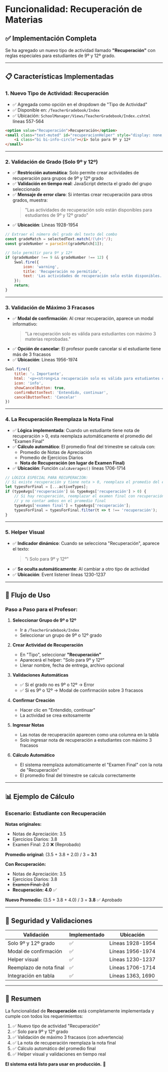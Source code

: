 # Funcionalidad: Recuperación de Materias

## ✅ Implementación Completa

Se ha agregado un nuevo tipo de actividad llamado **"Recuperación"** con reglas especiales para estudiantes de 9º y 12º grado.

---

## 📋 **Características Implementadas**

### **1. Nuevo Tipo de Actividad: Recuperación**
- ✅ Agregada como opción en el dropdown de "Tipo de Actividad"
- ✅ Disponible en: `/TeacherGradebook/Index`
- ✅ Ubicación: `SchoolManager/Views/TeacherGradebook/Index.cshtml` líneas 557-564

```html
<option value="Recuperación">Recuperación</option>
<small class="text-muted" id="recuperacionHelper" style="display: none;">
    <i class="bi bi-info-circle"></i> Solo para 9º y 12º
</small>
```

---

### **2. Validación de Grado (Solo 9º y 12º)**
- ✅ **Restricción automática**: Solo permite crear actividades de recuperación para grupos de 9º y 12º grado
- ✅ **Validación en tiempo real**: JavaScript detecta el grado del grupo seleccionado
- ✅ **Mensaje de error claro**: Si intentas crear recuperación para otros grados, muestra:
  > "Las actividades de recuperación solo están disponibles para estudiantes de 9º y 12º grado"
- ✅ **Ubicación**: Líneas 1928-1954

```javascript
// Extraer el número del grado del texto del combo
const gradeMatch = selectedText.match(/(\d+)°/);
const gradeNumber = parseInt(gradeMatch[1]);

// Solo permitir para 9º y 12º
if (gradeNumber !== 9 && gradeNumber !== 12) {
    Swal.fire({ 
        icon: 'warning', 
        title: 'Recuperación no permitida', 
        text: 'Las actividades de recuperación solo están disponibles...'
    });
    return;
}
```

---

### **3. Validación de Máximo 3 Fracasos**
- ✅ **Modal de confirmación**: Al crear recuperación, aparece un modal informativo:
  > "La recuperación solo es válida para estudiantes con máximo 3 materias reprobadas."
- ✅ **Opción de cancelar**: El profesor puede cancelar si el estudiante tiene más de 3 fracasos
- ✅ **Ubicación**: Líneas 1956-1974

```javascript
Swal.fire({
    title: '⚠️ Importante',
    html: '<p><strong>La recuperación solo es válida para estudiantes con máximo 3 materias reprobadas.</strong></p>',
    icon: 'info',
    showCancelButton: true,
    confirmButtonText: 'Entendido, continuar',
    cancelButtonText: 'Cancelar'
})
```

---

### **4. La Recuperación Reemplaza la Nota Final**
- ✅ **Lógica implementada**: Cuando un estudiante tiene nota de recuperación > 0, esta reemplaza automáticamente el promedio del "Examen Final"
- ✅ **Cálculo automático**: El promedio final del trimestre se calcula con:
  - Promedio de Notas de Apreciación
  - Promedio de Ejercicios Diarios
  - **Nota de Recuperación (en lugar de Examen Final)**
- ✅ **Ubicación**: Función `calcAverages()` líneas 1706-1714

```javascript
// LÓGICA ESPECIAL PARA RECUPERACIÓN:
// Si existe recuperación y tiene nota > 0, reemplaza el promedio del examen final
let typesForFinal = [...activeTypes];
if (typeAvgs['recuperación'] && typeAvgs['recuperación'] > 0) {
    // Si hay recuperación, reemplazar el examen final con recuperación
    // y no contar ambos en el promedio final
    typeAvgs['examen final'] = typeAvgs['recuperación'];
    typesForFinal = typesForFinal.filter(t => t !== 'recuperación');
}
```

---

### **5. Helper Visual**
- ✅ **Indicador dinámico**: Cuando se selecciona "Recuperación", aparece el texto:
  > "ℹ️ Solo para 9º y 12º"
- ✅ **Se oculta automáticamente**: Al cambiar a otro tipo de actividad
- ✅ **Ubicación**: Event listener líneas 1230-1237

---

## 🎯 **Flujo de Uso**

### **Paso a Paso para el Profesor:**

1. **Seleccionar Grupo de 9º o 12º**
   - Ir a `/TeacherGradebook/Index`
   - Seleccionar un grupo de 9º o 12º grado

2. **Crear Actividad de Recuperación**
   - En "Tipo", seleccionar **"Recuperación"**
   - Aparecerá el helper: "Solo para 9º y 12º"
   - Llenar nombre, fecha de entrega, archivo opcional

3. **Validaciones Automáticas**
   - ✅ Si el grado no es 9º o 12º → Error
   - ✅ Si es 9º o 12º → Modal de confirmación sobre 3 fracasos

4. **Confirmar Creación**
   - Hacer clic en "Entendido, continuar"
   - La actividad se crea exitosamente

5. **Ingresar Notas**
   - Las notas de recuperación aparecen como una columna en la tabla
   - Solo ingresar nota de recuperación a estudiantes con máximo 3 fracasos

6. **Cálculo Automático**
   - El sistema reemplaza automáticamente el "Examen Final" con la nota de "Recuperación"
   - El promedio final del trimestre se calcula correctamente

---

## 📊 **Ejemplo de Cálculo**

### **Escenario: Estudiante con Recuperación**

**Notas originales:**
- Notas de Apreciación: 3.5
- Ejercicios Diarios: 3.8
- Examen Final: 2.0 ❌ (Reprobado)

**Promedio original:** (3.5 + 3.8 + 2.0) / 3 = **3.1**

**Con Recuperación:**
- Notas de Apreciación: 3.5
- Ejercicios Diarios: 3.8
- ~~Examen Final: 2.0~~
- **Recuperación: 4.0** ✅

**Nuevo Promedio:** (3.5 + 3.8 + 4.0) / 3 = **3.8** ✅ Aprobado

---

## 🔐 **Seguridad y Validaciones**

| Validación | Implementado | Ubicación |
|-----------|-------------|-----------|
| Solo 9º y 12º grado | ✅ | Líneas 1928-1954 |
| Modal de confirmación | ✅ | Líneas 1956-1974 |
| Helper visual | ✅ | Líneas 1230-1237 |
| Reemplazo de nota final | ✅ | Líneas 1706-1714 |
| Integración en tabla | ✅ | Líneas 1363, 1690 |

---

## 🎉 **Resumen**

La funcionalidad de **Recuperación** está completamente implementada y cumple con todos los requerimientos:

1. ✅ Nuevo tipo de actividad "Recuperación"
2. ✅ Solo para 9º y 12º grado
3. ✅ Validación de máximo 3 fracasos (con advertencia)
4. ✅ La nota de recuperación reemplaza la nota final
5. ✅ Cálculo automático del promedio final
6. ✅ Helper visual y validaciones en tiempo real

**El sistema está listo para usar en producción.** 🚀

